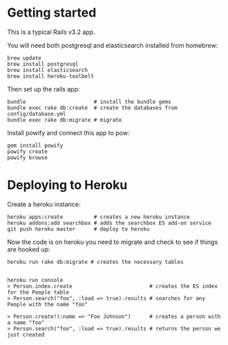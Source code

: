 # Getting started

This is a typical Rails v3.2 app.

You will need both postgresql and elasticsearch installed from homebrew:

    brew update
    brew install postgresql
    brew install elasticsearch
    brew install heroku-toolbelt

Then set up the rails app:

    bundle                      # install the bundle gems
    bundle exec rake db:create  # create the databases from config/database.yml
    bundle exec rake db:migrate # migrate

Install powify and connect this app to pow:

    gem install powify
    powify create
    powify browse

# Deploying to Heroku

Create a heroku instance:

    heroku apps:create          # creates a new heroku instance
    heroku addons:add searchbox # adds the searchbox ES add-on service
    git push heroku master      # deploy to heroku


Now the code is on heroku you need to migrate and check to see if things
are hooked up:

    heroku run rake db:migrate # creates the necessary tables


    heroku run console
    > Person.index.create                         # creates the ES index for the People table
    > Person.search("foo", :load => true).results # searches for any People with the name "foo"

    > Person.create!(:name => "Foo Johnson")      # creates a person with a name "foo"
    > Person.search("foo", :load => true).results # returns the person we just created


